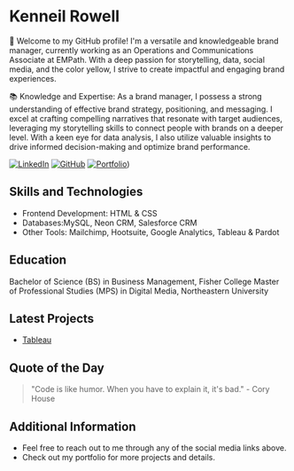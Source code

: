 <!-- Replace with your profile name and description -->
# Kenneil Rowell

👋 Welcome to my GitHub profile! I'm a versatile and knowledgeable brand manager, currently working as an Operations and Communications Associate at EMPath. With a deep passion for storytelling, data, social media, and the color yellow, I strive to create impactful and engaging brand experiences.

📚 Knowledge and Expertise:
As a brand manager, I possess a strong understanding of effective brand strategy, positioning, and messaging. I excel at crafting compelling narratives that resonate with target audiences, leveraging my storytelling skills to connect people with brands on a deeper level. With a keen eye for data analysis, I also utilize valuable insights to drive informed decision-making and optimize brand performance.

<!-- Replace with your social media and contact information -->
[![LinkedIn](https://img.shields.io/badge/-LinkedIn-blue?style=flat&logo=linkedin&logoColor=white)](https://www.linkedin.com/in/kenneilrowell)
[![GitHub](https://img.shields.io/badge/-GitHub-black?style=flat&logo=github&logoColor=white)](https://github.com/krowell0)
[![Portfolio](https://img.shields.io/badge/-Portfolio-black?style=flat&logo=google-chrome&logoColor=white)](https://github.com/krowell0/KRowell.Github.io.portfolio.git))

<!-- Replace with your preferred programming languages and technologies -->
## Skills and Technologies
- Frontend Development: HTML & CSS
- Databases:MySQL, Neon CRM, Salesforce CRM 
- Other Tools: Mailchimp, Hootsuite, Google Analytics, Tableau & Pardot


<!-- Replace with your top programming languages -->
## Education
Bachelor of Science (BS) in Business Management, Fisher College
Master of Professional Studies (MPS) in Digital Media, Northeastern University 



<!-- Replace with your blog posts or latest project details -->
##  Latest Projects
- [Tableau](https://public.tableau.com/app/profile/kenneil.rowell)


<!-- Replace with your favorite programming quote -->
## Quote of the Day
> "Code is like humor. When you have to explain it, it's bad." - Cory House

<!-- Replace with any other sections or information you want to include -->
## Additional Information
- Feel free to reach out to me through any of the social media links above.
- Check out my portfolio for more projects and details.

